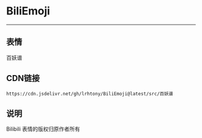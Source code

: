 
# BiliEmoji
---
## 表情
百妖谱
## CDN链接
```
https://cdn.jsdelivr.net/gh/lrhtony/BiliEmoji@latest/src/百妖谱
```
## 说明
Bilibili 表情的版权归原作者所有
